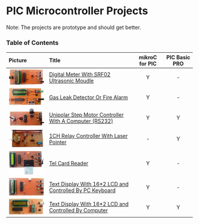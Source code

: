 # PIC Microcontroller Projects 
Note: The projects are prototype and should get better. 

### Table of Contents
|Picture|Title|mikroC for PIC|PIC Basic PRO|
|:------|:----|:------------:|:-----------:|
|![](DigitalMeter_Ultrasonic_SRF02/Pictures/Album.jpg)			|[Digital Meter With SRF02 Ultrasonic Moudle](DigitalMeter_Ultrasonic_SRF02)					|Y|-|
|![](GasDetector/Pictures/Album.jpg)					|[Gas Leak Detector Or Fire Alarm](GasDetector)									|Y|-|
|![](MotorDriver_UnipolarStepperMotor_RS232/Pictures/Album.jpg)		|[Unipolar Step Motor Controller With A Computer (RS232)](MotorDriver_UnipolarStepperMotor_RS232)		|Y|Y|
|![](RelayController_LaserPointer_1CH/Pictures/Album.jpg)		|[1CH Relay Controller With Laser Pointer](RelayController_LaserPointer_1CH)					|-|Y|
|![](TelCardReader/Pictures/Album.jpg)					|[Tel Card Reader](TelCardReader)										|Y|-|
|![](TextDisplayWithLCD16x2_ControlledByPcKeyboard/Pictures/Album.jpg)	|[Text Display With 16*2 LCD and Controlled By PC Keyboard](TextDisplayWithLCD16x2_ControlledByPcKeyboard)	|Y|-|
|![](TextDisplayWithLCD16x2_ControlledByComputer/Pictures/Album.jpg)	|[Text Display With 16*2 LCD and Controlled By Computer](TextDisplayWithLCD16x2_ControlledByComputer)		|Y|Y|
